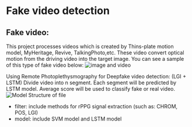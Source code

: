 # Fake video detection
## Fake video:
This project processes videos which is created by Thins-plate motion model, MyHeritage, Revive, TalkingPhoto,etc. These video convert optical motion from the driving video into the target image. You can see a sample of this type of fake video below:
![image and video](Sample.gif)

Using Remote Photoplethysmography for Deepfake video detection: (LGI + LSTM)
Divide video into n segment. Each segment will be predicted by LSTM model. Average score will be used to classify fake or real video.
![Model](model.png)
Structure of file
- filter: include methods for rPPG signal extraction (such as: CHROM, POS, LGI)
- model: include SVM model and LSTM model
